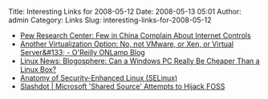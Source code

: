 Title: Interesting Links for 2008-05-12
Date: 2008-05-13 05:01
Author: admin
Category: Links
Slug: interesting-links-for-2008-05-12

-   [Pew Research Center: Few in China Complain About Internet
    Controls][]
-   [Another Virtualization Option: No, not VMware, or Xen, or Virtual
    Server&\#133; - O'Reilly ONLamp Blog][]
-   [Linux News: Blogosphere: Can a Windows PC Really Be Cheaper Than a
    Linux Box?][]
-   [Anatomy of Security-Enhanced Linux (SELinux)][]
-   [Slashdot | Microsoft 'Shared Source' Attempts to Hijack FOSS][]

  [Pew Research Center: Few in China Complain About Internet Controls]: http://pewresearch.org/pubs/776/china-internet
  [Another Virtualization Option: No, not VMware, or Xen, or Virtual
  Server&\#133; - O'Reilly ONLamp Blog]: http://www.oreillynet.com/onlamp/blog/2008/05/another_virtualization_option.html?CMP=OTC-6YE827253101&ATT=Another+Virtualization+Option+No+not+VMware+or+Xen+or+Virtual+Server
  [Linux News: Blogosphere: Can a Windows PC Really Be Cheaper Than a
  Linux Box?]: http://www.linuxinsider.com/rsstory/62952.html
  [Anatomy of Security-Enhanced Linux (SELinux)]: http://www.ibm.com/developerworks/linux/library/l-selinux/?ca=dgr-lnxw01SELinux
  [Slashdot | Microsoft 'Shared Source' Attempts to Hijack FOSS]: http://linux.slashdot.org/article.pl?sid=08/05/12/1325203&from=rss
